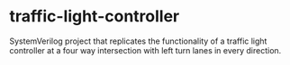 # traffic-light-controller
SystemVerilog project that replicates the functionality of a traffic light controller at a four way intersection with left turn lanes in every direction.
